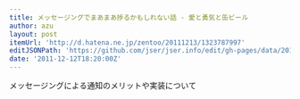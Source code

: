 ```yaml
---
title: メッセージングでまあまあ捗るかもしれない話 - 愛と勇気と缶ビール
author: azu
layout: post
itemUrl: 'http://d.hatena.ne.jp/zentoo/20111213/1323787997'
editJSONPath: 'https://github.com/jser/jser.info/edit/gh-pages/data/2011/12/index.json'
date: '2011-12-12T18:20:00Z'
---
```

メッセージングによる通知のメリットや実装について
